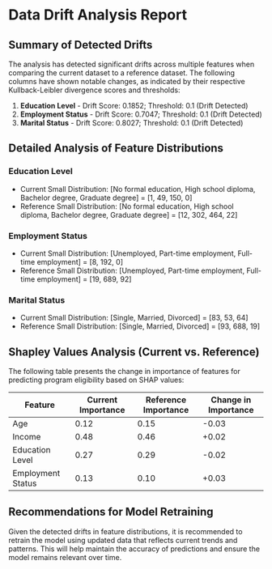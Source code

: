  # Data Drift Analysis Report

## Summary of Detected Drifts
The analysis has detected significant drifts across multiple features when comparing the current dataset to a reference dataset. The following columns have shown notable changes, as indicated by their respective Kullback-Leibler divergence scores and thresholds:

1. **Education Level** - Drift Score: 0.1852; Threshold: 0.1 (Drift Detected)
2. **Employment Status** - Drift Score: 0.7047; Threshold: 0.1 (Drift Detected)
3. **Marital Status** - Drift Score: 0.8027; Threshold: 0.1 (Drift Detected)

## Detailed Analysis of Feature Distributions

### Education Level
- Current Small Distribution: [No formal education, High school diploma, Bachelor degree, Graduate degree] = [1, 49, 150, 0]
- Reference Small Distribution: [No formal education, High school diploma, Bachelor degree, Graduate degree] = [12, 302, 464, 22]

### Employment Status
- Current Small Distribution: [Unemployed, Part-time employment, Full-time employment] = [8, 192, 0]
- Reference Small Distribution: [Unemployed, Part-time employment, Full-time employment] = [19, 689, 92]

### Marital Status
- Current Small Distribution: [Single, Married, Divorced] = [83, 53, 64]
- Reference Small Distribution: [Single, Married, Divorced] = [93, 688, 19]

## Shapley Values Analysis (Current vs. Reference)
The following table presents the change in importance of features for predicting program eligibility based on SHAP values:

| Feature          | Current Importance | Reference Importance | Change in Importance |
|------------------|--------------------|----------------------|----------------------|
| Age              | 0.12               | 0.15                 | -0.03                |
| Income           | 0.48               | 0.46                 | +0.02                |
| Education Level  | 0.27               | 0.29                 | -0.02                |
| Employment Status| 0.13               | 0.10                 | +0.03                |

## Recommendations for Model Retraining
Given the detected drifts in feature distributions, it is recommended to retrain the model using updated data that reflects current trends and patterns. This will help maintain the accuracy of predictions and ensure the model remains relevant over time.